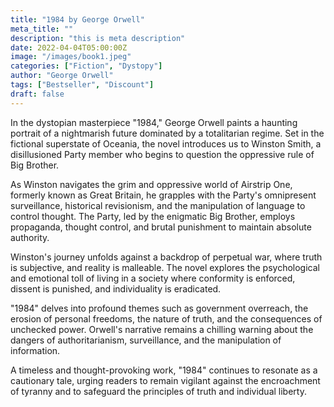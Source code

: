 ```yaml
---
title: "1984 by George Orwell"
meta_title: ""
description: "this is meta description"
date: 2022-04-04T05:00:00Z
image: "/images/book1.jpeg"
categories: ["Fiction", "Dystopy"]
author: "George Orwell"
tags: ["Bestseller", "Discount"]
draft: false
---
```


In the dystopian masterpiece "1984," George Orwell paints a haunting portrait of a nightmarish future dominated by a totalitarian regime. Set in the fictional superstate of Oceania, the novel introduces us to Winston Smith, a disillusioned Party member who begins to question the oppressive rule of Big Brother.

As Winston navigates the grim and oppressive world of Airstrip One, formerly known as Great Britain, he grapples with the Party's omnipresent surveillance, historical revisionism, and the manipulation of language to control thought. The Party, led by the enigmatic Big Brother, employs propaganda, thought control, and brutal punishment to maintain absolute authority.

Winston's journey unfolds against a backdrop of perpetual war, where truth is subjective, and reality is malleable. The novel explores the psychological and emotional toll of living in a society where conformity is enforced, dissent is punished, and individuality is eradicated.

"1984" delves into profound themes such as government overreach, the erosion of personal freedoms, the nature of truth, and the consequences of unchecked power. Orwell's narrative remains a chilling warning about the dangers of authoritarianism, surveillance, and the manipulation of information.

A timeless and thought-provoking work, "1984" continues to resonate as a cautionary tale, urging readers to remain vigilant against the encroachment of tyranny and to safeguard the principles of truth and individual liberty.